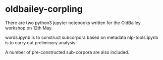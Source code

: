 # oldbailey-corpling

There are two python3 jupyter notebooks written for the OldBailey workshop on 12th May.

words.ipynb is to construct subcorpora based on metadata
nlp-tools.ipynb is to carry out preliminary analysis

A number of pre-constructed sub-corpora are also included.

